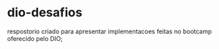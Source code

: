 # dio-desafios

respostorio criado para apresentar implementacoes feitas no bootcamp oferecido pelo DIO;
